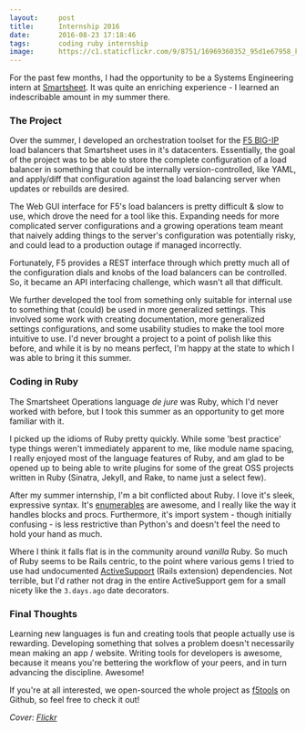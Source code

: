 ```yaml
---
layout:     post
title:      Internship 2016
date:       2016-08-23 17:18:46
tags:       coding ruby internship
image:      https://c1.staticflickr.com/9/8751/16969360352_95d1e67958_k.jpg
---
```


For the past few months, I had the opportunity to be a Systems Engineering intern at [Smartsheet](https://www.smartsheet.com). It was quite an enriching experience - I learned an indescribable amount in my summer there.<!--break-->

### The Project

Over the summer, I developed an orchestration toolset for the [F5 BIG-IP](https://f5.com/products/big-ip) load balancers that Smartsheet uses in it's datacenters. Essentially, the goal of the project was to be able to store the complete configuration of a load balancer in something that could be internally version-controlled, like YAML, and apply/diff that configuration against the load balancing server when updates or rebuilds are desired.

The Web GUI interface for F5's load balancers is pretty difficult & slow to use, which drove the need for a tool like this. Expanding needs for more complicated server configurations and a growing operations team meant that naively adding things to the server's configuration was potentially risky, and could lead to a production outage if managed incorrectly.

Fortunately, F5 provides a REST interface through which pretty much all of the configuration dials and knobs of the load balancers can be controlled. So, it became an API interfacing challenge, which wasn't all that difficult.

We further developed the tool from something only suitable for internal use to something that (could) be used in more generalized settings. This involved some work with creating documentation, more generalized settings configurations, and some usability studies to make the tool more intuitive to use. I'd never brought a project to a point of polish like this before, and while it is by no means perfect, I'm happy at the state to which I was able to bring it this summer.

### Coding in Ruby

The Smartsheet Operations language *de jure* was Ruby, which I'd never worked with before, but I took this summer as an opportunity to get more familiar with it.

I picked up the idioms of Ruby pretty quickly. While some 'best practice' type things weren't immediately apparent to me, like module name spacing, I really enjoyed most of the language features of Ruby, and am glad to be opened up to being able to write plugins for some of the great OSS projects written in Ruby (Sinatra, Jekyll, and Rake, to name just a select few).

After my summer internship, I'm a bit conflicted about Ruby. I love it's sleek, expressive syntax. It's [enumerables](http://ruby-doc.org/core-2.3.1/Enumerable.html) are awesome, and I really like the way it handles blocks and procs. Furthermore, it's import system - though initially confusing - is less restrictive than Python's and doesn't feel the need to hold your hand as much.

Where I think it falls flat is in the community around *vanilla* Ruby. So much of Ruby seems to be Rails centric, to the point where various gems I tried to use had undocumented [ActiveSupport](https://rubygems.org/gems/activesupport/versions/5.0.0.1) (Rails extension) dependencies. Not terrible, but I'd rather not drag in the entire ActiveSupport gem for a small nicety like the `3.days.ago` date decorators.

### Final Thoughts

Learning new languages is fun and creating tools that people actually use is rewarding. Developing something that solves a problem doesn't necessarily mean making an app / website. Writing tools for developers is awesome, because it means you're bettering the workflow of your peers, and in turn advancing the discipline. Awesome!

If you're at all interested, we open-sourced the whole project as [f5tools](https://github.com/smartsheet/f5tools) on Github, so feel free to check it out!

*Cover: [Flickr](https://flic.kr/p/rRwpCu)*